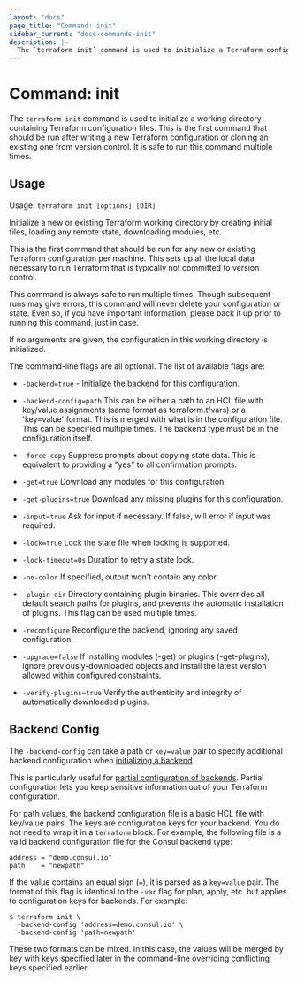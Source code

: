 ```yaml
---
layout: "docs"
page_title: "Command: init"
sidebar_current: "docs-commands-init"
description: |-
  The `terraform init` command is used to initialize a Terraform configuration. This is the first command that should be run for any new or existing Terraform configuration. It is safe to run this command multiple times.
---
```


# Command: init

The `terraform init` command is used to initialize a working directory
containing Terraform configuration files. This is the first command that should
be run after writing a new Terraform configuration or cloning an existing one
from version control. It is safe to run this command multiple times.

## Usage

Usage: `terraform init [options] [DIR]`

Initialize a new or existing Terraform working directory by creating
initial files, loading any remote state, downloading modules, etc.

This is the first command that should be run for any new or existing
Terraform configuration per machine. This sets up all the local data
necessary to run Terraform that is typically not committed to version
control.

This command is always safe to run multiple times. Though subsequent runs
may give errors, this command will never delete your configuration or
state. Even so, if you have important information, please back it up prior
to running this command, just in case.

If no arguments are given, the configuration in this working directory
is initialized.

The command-line flags are all optional. The list of available flags are:

* `-backend=true` - Initialize the [backend](/docs/backends) for this configuration.

* `-backend-config=path` This can be either a path to an HCL file with key/value
  assignments (same format as terraform.tfvars) or a 'key=value' format. This is
  merged with what is in the configuration file. This can be specified multiple
  times. The backend type must be in the configuration itself.

* `-force-copy`          Suppress prompts about copying state data. This is
  equivalent to providing a "yes" to all confirmation prompts.

* `-get=true`            Download any modules for this configuration.

* `-get-plugins=true`    Download any missing plugins for this configuration.

* `-input=true`          Ask for input if necessary. If false, will error if
  input was required.

* `-lock=true`           Lock the state file when locking is supported.

* `-lock-timeout=0s`     Duration to retry a state lock.

* `-no-color`            If specified, output won't contain any color.

* `-plugin-dir`          Directory containing plugin binaries. This overrides all
  default search paths for plugins, and prevents the automatic installation of
  plugins. This flag can be used multiple times.

* `-reconfigure`         Reconfigure the backend, ignoring any saved configuration.

* `-upgrade=false`       If installing modules (-get) or plugins (-get-plugins),
  ignore previously-downloaded objects and install the latest version allowed
  within configured constraints.

* `-verify-plugins=true` Verify the authenticity and integrity of automatically
  downloaded plugins.

## Backend Config

The `-backend-config` can take a path or `key=value` pair to specify additional
backend configuration when [initializing a backend](/docs/backends/init.html).

This is particularly useful for
[partial configuration of backends](/docs/backends/config.html). Partial
configuration lets you keep sensitive information out of your Terraform
configuration.

For path values, the backend configuration file is a basic HCL file with key/value pairs.
The keys are configuration keys for your backend. You do not need to wrap it
in a `terraform` block. For example, the following file is a valid backend
configuration file for the Consul backend type:

```hcl
address = "demo.consul.io"
path    = "newpath"
```

If the value contains an equal sign (`=`), it is parsed as a `key=value` pair.
The format of this flag is identical to the `-var` flag for plan, apply,
etc. but applies to configuration keys for backends. For example:

```shell
$ terraform init \
  -backend-config 'address=demo.consul.io' \
  -backend-config 'path=newpath'
```

These two formats can be mixed. In this case, the values will be merged by
key with keys specified later in the command-line overriding conflicting
keys specified earlier.
